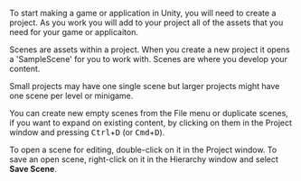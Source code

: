 To start making a game or application in Unity, you will need to create a project. As you work you will add to your project all of the assets that you need for your game or applicaiton.

Scenes are assets within a project. When you create a new project it opens a 'SampleScene' for you to work with. Scenes are where you develop your content.

Small projects may have one single scene but larger projects might have one scene per level or minigame.

You can create new empty scenes from the File menu or duplicate scenes, if you want to expand on existing content, by clicking on them in the Project window and pressing <kbd>Ctrl</kbd>+<kbd>D</kbd> (or <kbd>Cmd</kbd>+<kbd>D</kbd>).

To open a scene for editing, double-click on it in the Project window. To save an open scene, right-click on it in the Hierarchy window and select **Save Scene**.
